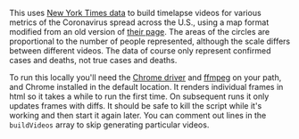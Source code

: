 This uses [New York Times data](https://github.com/nytimes/covid-19-data) to build timelapse videos for various metrics of the Coronavirus spread across the U.S., using a map format modified from an old version of [their page](https://www.nytimes.com/interactive/2020/us/coronavirus-us-cases.html). The areas of the circles are proportional to the number of people represented, although the scale differs between different videos. The data of course only represent confirmed cases and deaths, not true cases and deaths.

To run this locally you'll need the [Chrome driver](https://chromedriver.chromium.org/downloads) and [ffmpeg](https://www.ffmpeg.org/download.html) on your path, and Chrome installed in the default location. It renders individual frames in html so it takes a while to run the first time. On subsequent runs it only updates frames with diffs. It should be safe to kill the script while it's working and then start it again later. You can comment out lines in the `buildVideos` array to skip generating particular videos.